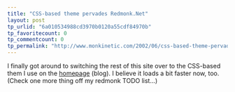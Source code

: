 ```yaml
---
title: "CSS-based theme pervades Redmonk.Net"
layout: post
tp_urlid: "6a010534988cd3970b0120a55cdf84970b"
tp_favoritecount: 0
tp_commentcount: 0
tp_permalink: "http://www.monkinetic.com/2002/06/css-based-theme-pervades-redmonknet.html"
---
```

I finally got around to switching the rest of this site over to the CSS-based them I use on the <a href="http://www.redmonk.net">homepage</a> (blog). I believe it loads a bit faster now, too. (Check one more thing off my redmonk TODO list...)
